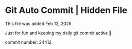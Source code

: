 # Git Auto Commit | Hidden File

This file was added Feb 12, 2025

Just for fun and keeping my daily git commit active 🤪

commit number: 24412
